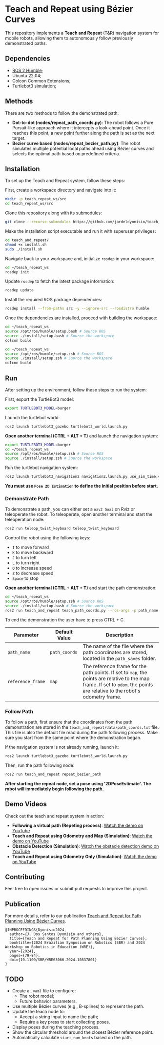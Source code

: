 # Teach and Repeat using Bézier Curves
This repository implements a **Teach and Repeat** (T&R) navigation system for mobile robots, allowing them to autonomously follow previously demonstrated paths.
<!-- TODO: Add a better description-->

## Dependencies
- [ROS 2 Humble](https://docs.ros.org/en/humble/Installation.html);
- Ubuntu 22.04;
- Colcon Common Extensions;
- Turtlebot3 simulation;

## Methods
There are two methods to follow the demonstrated path:

- **Dot-to-dot (nodes/repeat_path_coords.py)**: The robot follows a Pure Pursuit-like approach where it intercepts a look-ahead point. Once it reaches this point, a new point further along the path is set as the next target.
- **Bezier curve based (nodes/repeat_bezier_path.py)**: The robot simulates multiple potential local paths ahead using Bézier curves and selects the optimal path based on predefined criteria.

## Installation
To set up the Teach and Repeat system, follow these steps:

First, create a workspace directory and navigate into it:
```zsh
mkdir -p teach_repeat_ws/src
cd teach_repeat_ws/src
```

Clone this repository along with its submodules:
```zsh
git clone --recurse-submodules https://github.com/jardeldyonisio/teach_and_repeat.git
```

Make the installation script executable and run it with superuser privileges:
```zsh
cd teach_and_repeat/
chmod +x install.sh
sudo ./install.sh
```

Navigate back to your workspace and, initialize `rosdep` in your workspace:
```zsh
cd ~/teach_repeat_ws
rosdep init
```

Update `rosdep` to fetch the latest package information:
```zsh
rosdep update
```

Install the required ROS package dependencies:
```zsh
rosdep install --from-paths src -y --ignore-src --rosdistro humble
```

Once the dependencies are installed, proceed with building the workspace:
```bash
cd ~/teach_repeat_ws
source /opt/ros/humble/setup.bash # Source ROS
source ./install/setup.bash # Source the workspace
colcon build
```

```zsh
cd ~/teach_repeat_ws
source /opt/ros/humble/setup.zsh # Source ROS
source ./install/setup.zsh # Source the workspace
colcon build
```

## Run

After setting up the environment, follow these steps to run the system:

First, export the TurtleBot3 model:
```zsh
export TURTLEBOT3_MODEL=burger
```

Launch the turtlebot world:
```zsh
ros2 launch turtlebot3_gazebo turtlebot3_world.launch.py
```

**Open another terminal (CTRL + ALT + T)** and launch the navigation system:
```zsh
export TURTLEBOT3_MODEL=burger
cd ~/teach_repeat_ws
source /opt/ros/humble/setup.zsh # Source ROS
source ./install/setup.zsh # Source the workspace
```

Run the turtlebot navigation system:
```zsh
ros2 launch turtlebot3_navigation2 navigation2.launch.py use_sim_time:=True map:=$HOME/teach_repeat_ws/src/teach_and_repeat/map/map.yaml
```
**You must use `Pose 2D Estimation` to define the initial position before start.**

### Demonstrate Path

To demonstrate a path, you can either set a `nav2 Goal` on Rviz or teleoperate the robot. To teleoperate, open another terminal and start the teleoperation node:
```zsh
ros2 run teleop_twist_keyboard teleop_twist_keyboard
```

Control the robot using the following keys:
- `I` to move forward
- `K` to move backward
- `J` to turn left
- `L` to turn right
- `Q` to increase speed
- `Z` to decrease speed
- `Space` to stop

**Open another terminal (CTRL + ALT + T)** and start the path demonstration:
```zsh
cd ~/teach_repeat_ws
source /opt/ros/humble/setup.zsh # Source ROS
source ./install/setup.bash # Source the workspace
ros2 run teach_and_repeat teach_path_coords.py --ros-args -p path_name:=path_coords -p reference_frame:=map
```
To end the demonstration the user have to press CTRL + C.

| Parameter         | Default Value | Description                                                                 |
|-------------------|---------------|-----------------------------------------------------------------------------|
| `path_name`       | `path_coords` | The name of the file where the path coordinates are stored, located in the `path_saves` folder. |
| `reference_frame` | `map`         | The reference frame for the path points. If set to `map`, the points are relative to the map frame. If set to `odom`, the points are relative to the robot's odometry frame. |

### Follow Path

To follow a path, first ensure that the coordinates from the path demonstration are stored in the `teach_and_repeat/data/path_coords.txt` file. This file is also the default file read during the path following process. Make sure you start from the same point where the demonstration began.

If the navigation system is not already running, launch it:
```zsh
ros2 launch turtlebot3_gazebo turtlebot3_world.launch.py
```

Then, run the path following node:
```zsh
ros2 run teach_and_repeat repeat_bezier_path
```

**After starting the repeat node, set a pose using '2DPoseEstimate'. The robot will immediately begin following the path.**

## Demo Videos
Check out the teach and repeat system in action:

- **Following a virtual path (Repeting process)**: [Watch the demo on YouTube](https://www.youtube.com/watch?v=crmZR9EUTow)
- **Teach and Repeat using Odometry and Map (Simulation)**: [Watch the demo on YouTube](https://www.youtube.com/watch?v=7bjSsaD-_tI)
- **Obstacle Detection (Simulation)**: [Watch the obstacle detection demo on YouTube](https://www.youtube.com/watch?v=RmauNqaVmGg)
- **Teach and Repeat using Odometry Only (Simulation)**: [Watch the demo on YouTube](https://www.youtube.com/watch?v=-z7Gqplbi0U&t=5s)

## Contributing
Feel free to open issues or submit pull requests to improve this project.

## Publication
For more details, refer to our publication [Teach and Repeat for Path Planning Using Bézier Curves](https://ieeexplore.ieee.org/document/10837801).

```
@INPROCEEDINGS{Dyonisio2024,
  author={J. Dos Santos Dyonisio and others},
  title={Teach and Repeat for Path Planning Using Bézier Curves},
  booktitle={2024 Brazilian Symposium on Robotics (SBR) and 2024 Workshop on Robotics in Education (WRE)},
  year={2024},
  pages={79-84},
  doi={10.1109/SBR/WRE63066.2024.10837801}
}

```
## TODO
- Create a `.yaml` file to configure:
  - The robot model;
  - Future behavior parameters.
- Use multiple Bézier curves (e.g., B-splines) to represent the path.
- Update the teach node to:
  - Accept a string input to name the path;
  - Require a key press to start collecting poses.
- Display poses during the teaching process.
- Show the circular threshold around the closest Bézier reference point.
- Automatically calculate `start_num_knots` based on the path.